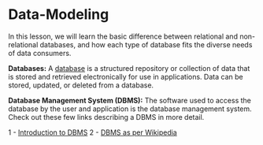 # Data-Modeling
In this lesson, we will learn the basic difference between relational and non-relational databases, and how each type of database fits the diverse needs of data consumers.

**Databases:** A [database](https://en.wikipedia.org/wiki/Database) is a structured repository or collection of data that is stored and retrieved electronically for use in applications. Data can be stored, updated, or deleted from a database.

**Database Management System (DBMS):** The software used to access the database by the user and application is the database management system. Check out these few links describing a DBMS in more detail.

1 - [Introduction to DBMS](https://www.geeksforgeeks.org/database-management-system-introduction-set-1/)
2 - [DBMS as per Wikipedia](https://en.wikipedia.org/wiki/Database#Database_management_system)
